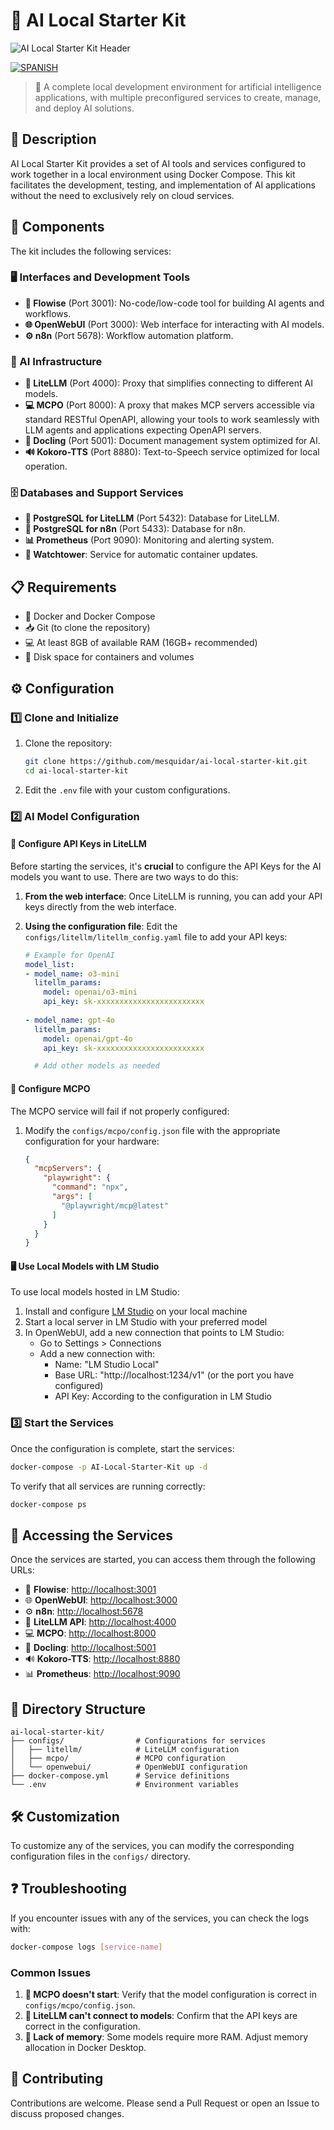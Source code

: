 # 🚀 AI Local Starter Kit

![AI Local Starter Kit Header](header.png)

[![SPANISH](https://img.shields.io/badge/español-100000?style=for-the-badge&logo=languagetool&logoColor=white)](README_ES.md)

> 🌟 A complete local development environment for artificial intelligence applications, with multiple preconfigured services to create, manage, and deploy AI solutions.

## 📝 Description

AI Local Starter Kit provides a set of AI tools and services configured to work together in a local environment using Docker Compose. This kit facilitates the development, testing, and implementation of AI applications without the need to exclusively rely on cloud services.

## 🧩 Components

The kit includes the following services:

### 🖥️ Interfaces and Development Tools

- **🔄 Flowise** (Port 3001): No-code/low-code tool for building AI agents and workflows.
- **🌐 OpenWebUI** (Port 3000): Web interface for interacting with AI models.
- **⚙️ n8n** (Port 5678): Workflow automation platform.

### 🧠 AI Infrastructure

- **🔌 LiteLLM** (Port 4000): Proxy that simplifies connecting to different AI models.
- **💻 MCPO** (Port 8000):  A proxy that makes MCP servers accessible via standard RESTful OpenAPI, allowing your tools to work seamlessly with LLM agents and applications expecting OpenAPI servers.
- **📄 Docling** (Port 5001): Document management system optimized for AI.
- **🔊 Kokoro-TTS** (Port 8880): Text-to-Speech service optimized for local operation.

### 🗄️ Databases and Support Services

- **💾 PostgreSQL for LiteLLM** (Port 5432): Database for LiteLLM.
- **💾 PostgreSQL for n8n** (Port 5433): Database for n8n.
- **📊 Prometheus** (Port 9090): Monitoring and alerting system.
- **🔄 Watchtower**: Service for automatic container updates.

## 📋 Requirements

- 🐳 Docker and Docker Compose
- 📥 Git (to clone the repository)
- 💻 At least 8GB of available RAM (16GB+ recommended)
- 💽 Disk space for containers and volumes

## ⚙️ Configuration

### 1️⃣ Clone and Initialize

1. Clone the repository:
   ```bash
   git clone https://github.com/mesquidar/ai-local-starter-kit.git
   cd ai-local-starter-kit
   ```

2. Edit the `.env` file with your custom configurations.

### 2️⃣ AI Model Configuration

#### 🔑 Configure API Keys in LiteLLM

Before starting the services, it's **crucial** to configure the API Keys for the AI models you want to use. There are two ways to do this:

1. **From the web interface**: Once LiteLLM is running, you can add your API keys directly from the web interface.

2. **Using the configuration file**: Edit the `configs/litellm/litellm_config.yaml` file to add your API keys:
   ```yaml
   # Example for OpenAI
   model_list:
   - model_name: o3-mini
     litellm_params:
       model: openai/o3-mini
       api_key: sk-xxxxxxxxxxxxxxxxxxxxxxxx
 
   - model_name: gpt-4o
     litellm_params:
       model: openai/gpt-4o
       api_key: sk-xxxxxxxxxxxxxxxxxxxxxxxx
   
     # Add other models as needed
   ```

#### 🔧 Configure MCPO

The MCPO service will fail if not properly configured:

1. Modify the `configs/mcpo/config.json` file with the appropriate configuration for your hardware:
   ```json
   {
     "mcpServers": {
       "playwright": {
         "command": "npx",
         "args": [
           "@playwright/mcp@latest"
         ]
       }
     }
   }
   ```

#### 🖥️ Use Local Models with LM Studio

To use local models hosted in LM Studio:

1. Install and configure [LM Studio](https://lmstudio.ai/) on your local machine
2. Start a local server in LM Studio with your preferred model
3. In OpenWebUI, add a new connection that points to LM Studio:
   - Go to Settings > Connections
   - Add a new connection with:
     - Name: "LM Studio Local"
     - Base URL: "http://localhost:1234/v1" (or the port you have configured)
     - API Key: According to the configuration in LM Studio

### 3️⃣ Start the Services

Once the configuration is complete, start the services:

```bash
docker-compose -p AI-Local-Starter-Kit up -d
```

To verify that all services are running correctly:

```bash
docker-compose ps
```

## 🚪 Accessing the Services

Once the services are started, you can access them through the following URLs:

- 🔄 **Flowise**: [http://localhost:3001](http://localhost:3001)
- 🌐 **OpenWebUI**: [http://localhost:3000](http://localhost:3000)
- ⚙️ **n8n**: [http://localhost:5678](http://localhost:5678)
- 🔌 **LiteLLM API**: [http://localhost:4000](http://localhost:4000)
- 💻 **MCPO**: [http://localhost:8000](http://localhost:8000)
- 📄 **Docling**: [http://localhost:5001](http://localhost:5001)
- 🔊 **Kokoro-TTS**: [http://localhost:8880](http://localhost:8880)
- 📊 **Prometheus**: [http://localhost:9090](http://localhost:9090)

## 📂 Directory Structure

```
ai-local-starter-kit/
├── configs/                # Configurations for services
│   ├── litellm/            # LiteLLM configuration
│   ├── mcpo/               # MCPO configuration
│   └── openwebui/          # OpenWebUI configuration
├── docker-compose.yml      # Service definitions
└── .env                    # Environment variables
```

## 🛠️ Customization

To customize any of the services, you can modify the corresponding configuration files in the `configs/` directory.

## ❓ Troubleshooting

If you encounter issues with any of the services, you can check the logs with:

```bash
docker-compose logs [service-name]
```

### Common Issues

1. **🔴 MCPO doesn't start**: Verify that the model configuration is correct in `configs/mcpo/config.json`.
2. **🔴 LiteLLM can't connect to models**: Confirm that the API keys are correct in the configuration.
3. **🔴 Lack of memory**: Some models require more RAM. Adjust memory allocation in Docker Desktop.

## 👥 Contributing

Contributions are welcome. Please send a Pull Request or open an Issue to discuss proposed changes.
